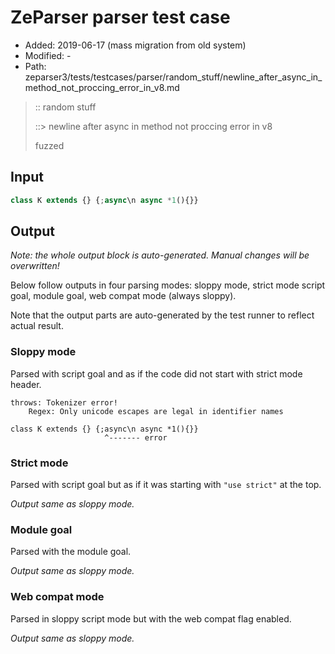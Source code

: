 # ZeParser parser test case

- Added: 2019-06-17 (mass migration from old system)
- Modified: -
- Path: zeparser3/tests/testcases/parser/random_stuff/newline_after_async_in_method_not_proccing_error_in_v8.md

> :: random stuff
>
> ::> newline after async in method not proccing error in v8
>
> fuzzed

## Input


`````js
class K extends {} {;async\n async *1(){}}
`````

## Output

_Note: the whole output block is auto-generated. Manual changes will be overwritten!_

Below follow outputs in four parsing modes: sloppy mode, strict mode script goal, module goal, web compat mode (always sloppy).

Note that the output parts are auto-generated by the test runner to reflect actual result.

### Sloppy mode

Parsed with script goal and as if the code did not start with strict mode header.

`````
throws: Tokenizer error!
    Regex: Only unicode escapes are legal in identifier names

class K extends {} {;async\n async *1(){}}
                     ^------- error
`````

### Strict mode

Parsed with script goal but as if it was starting with `"use strict"` at the top.

_Output same as sloppy mode._

### Module goal

Parsed with the module goal.

_Output same as sloppy mode._

### Web compat mode

Parsed in sloppy script mode but with the web compat flag enabled.

_Output same as sloppy mode._
